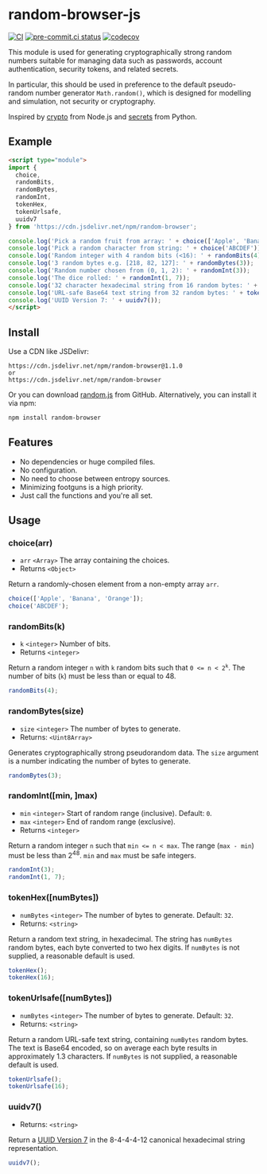 # random-browser-js
[![CI](https://github.com/oittaa/random-browser-js/actions/workflows/main.yml/badge.svg)](https://github.com/oittaa/random-browser-js/actions/workflows/main.yml)
[![pre-commit.ci status](https://results.pre-commit.ci/badge/github/oittaa/random-browser-js/main.svg)](https://results.pre-commit.ci/latest/github/oittaa/random-browser-js/main)
[![codecov](https://codecov.io/gh/oittaa/random-browser-js/branch/main/graph/badge.svg?token=U0IOMJNWDP)](https://codecov.io/gh/oittaa/random-browser-js)

This module is used for generating cryptographically strong random numbers suitable for managing data such as passwords, account authentication, security tokens, and related secrets.

In particular, this should be used in preference to the default pseudo-random number generator `Math.random()`, which is designed for modelling and simulation, not security or cryptography.

Inspired by [crypto][nodejs-crypto] from Node.js and [secrets][python-secrets] from Python.

## Example

```html
<script type="module">
import {
  choice,
  randomBits,
  randomBytes,
  randomInt,
  tokenHex,
  tokenUrlsafe,
  uuidv7
} from 'https://cdn.jsdelivr.net/npm/random-browser';

console.log('Pick a random fruit from array: ' + choice(['Apple', 'Banana', 'Orange']));
console.log('Pick a random character from string: ' + choice('ABCDEF'));
console.log('Random integer with 4 random bits (<16): ' + randomBits(4));
console.log('3 random bytes e.g. [218, 82, 127]: ' + randomBytes(3));
console.log('Random number chosen from (0, 1, 2): ' + randomInt(3));
console.log('The dice rolled: ' + randomInt(1, 7));
console.log('32 character hexadecimal string from 16 random bytes: ' + tokenHex(16));
console.log('URL-safe Base64 text string from 32 random bytes: ' + tokenUrlsafe());
console.log('UUID Version 7: ' + uuidv7());
</script>
```

## Install

Use a CDN like JSDelivr:
```
https://cdn.jsdelivr.net/npm/random-browser@1.1.0
or
https://cdn.jsdelivr.net/npm/random-browser
```
Or you can download [random.js][random-js-file] from GitHub. Alternatively, you can install it via npm:
```bash
npm install random-browser
```

## Features

* No dependencies or huge compiled files.
* No configuration.
* No need to choose between entropy sources.
* Minimizing footguns is a high priority.
* Just call the functions and you're all set.

## Usage

### choice(arr)
* `arr` `<Array>` The array containing the choices.
* Returns `<Object>`

Return a randomly-chosen element from a non-empty array `arr`.
```javascript
choice(['Apple', 'Banana', 'Orange']);
choice('ABCDEF');
```

### randomBits(k)
* `k` `<integer>` Number of bits.
* Returns `<integer>`

Return a random integer `n` with `k` random bits such that <code>0 &lt;= n &lt; 2<sup>k</sup></code>. The number of bits (`k`) must be less than or equal to 48.
```javascript
randomBits(4);
```

### randomBytes(size)
* `size` `<integer>` The number of bytes to generate.
* Returns: `<Uint8Array>`

Generates cryptographically strong pseudorandom data. The `size` argument is a number indicating the number of bytes to generate.
```javascript
randomBytes(3);
```

### randomInt([min, ]max)
* `min` `<integer>` Start of random range (inclusive). Default: `0`.
* `max` `<integer>` End of random range (exclusive).
* Returns `<integer>`

Return a random integer `n` such that `min <= n < max`. The range (`max - min`) must be less than 2<sup>48</sup>. `min` and `max` must be safe integers.
```javascript
randomInt(3);
randomInt(1, 7);
```

### tokenHex([numBytes])
* `numBytes` `<integer>` The number of bytes to generate. Default: `32`.
* Returns: `<string>`

Return a random text string, in hexadecimal. The string has `numBytes` random bytes, each byte converted to two hex digits. If `numBytes` is not supplied, a reasonable default is used.
```javascript
tokenHex();
tokenHex(16);
```

### tokenUrlsafe([numBytes])
* `numBytes` `<integer>` The number of bytes to generate. Default: `32`.
* Returns: `<string>`

Return a random URL-safe text string, containing `numBytes` random bytes. The text is Base64 encoded, so on average each byte results in approximately 1.3 characters. If `numBytes` is not supplied, a reasonable default is used.
```javascript
tokenUrlsafe();
tokenUrlsafe(16);
```

### uuidv7()
* Returns: `<string>`

Return a [UUID Version 7][uuid-rfc] in the 8-4-4-4-12 canonical hexadecimal string representation.
```javascript
uuidv7();
```

[nodejs-crypto]: https://nodejs.org/api/crypto.html
[python-secrets]: https://docs.python.org/3/library/secrets.html
[random-js-file]: https://github.com/oittaa/random-browser-js/blob/main/random.js
[uuid-rfc]: https://www.rfc-editor.org/rfc/rfc9562.html#name-uuid-version-7
